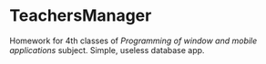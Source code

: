 # TeachersManager
Homework for 4th classes of *Programming of window and mobile applications* subject. Simple, useless database app.
